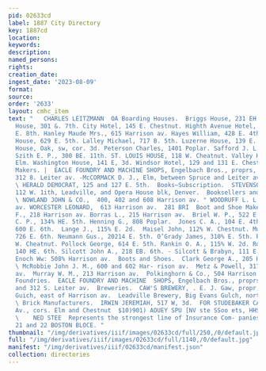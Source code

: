 ```yaml
---
pid: 02633cd
label: 1887 City Directory
key: 1887cd
location: 
keywords: 
description: 
named_persons: 
rights: 
creation_date: 
ingest_date: '2023-08-09'
format: 
source: 
order: '2633'
layout: cmhc_item
text: "   CHARLES LEITZMANN  OA Boarding Houses.  Briggs House, 231 EH. 7th. Central
  House, 301 &. 7th. City Hotel, 145 E. Chestnut. Highth Avenue Hotel, 201 and 203
  E. 8th. Hanley Maude Mrs., 615 Harrison av. Hayes William, 428 E. 4th. Keystone
  House, 629 E. 5th. Lalley Michael, 717 B. 5th. Luzerne House, 139 E. 3d. Milwaukee
  House, Oak, sw, cor. 3d. Peterson Charles, 1401 Poplar. Safford J. L., 310 EB. 6th.
  Szith E. P., 300 BE. 11th. ST. LOUIS HOUSE, 118 W. Cheatnut. Valley Heuse, 401 W,
  Elm. Washington House, 141 E, 3d. Windsor Hotel, 129 and 131 E. Chestnut.  Boiler
  Makers. |  EACLE FOUNDRY AND MACHINE SHOPS, Engelbach Bros., proprs, 308, 310 and
  312 8. Leiter av. -McCORMACK D. J., Elm, between Spruce and Leiter av.  Book Binders.
  \ HERALD DEMOCRAT, 125 and 127 E. 5th.  Books—Subscription.  STEVENSON & ROBISON,
  112 W. 1ith, Leadville, and Opera House blk, Denver.  Booksellers and Stationers.
  \ NOWLAND JOHN & CO.,  400, 402 and 608 Harrison av. ° WOODRUFF L. L.,  207 Harrison
  av. WORCESTER LEONARD,  613 Harrison av.  281 BRI  Boot and Shoe Makers.  Bernier
  F., 218 Harrison av. Borras L., 215 Harrison av.  Briel W. P., 522 E. 6th. Cummina
  C. P., 134% HE. 5th. Henning G., 808 Poplar.  Jones C. A., 104 E. 4th,  Kuehn H.,
  600 E. 6th.  Lange J., 115% E. 2d.  Maisel John, 112% W. Chestnut. Murray William,
  726 E. 6th. Neumann Gus., 20214 E. 5th. O’Grady James, 310% E. 5th. Peets C.. 326
  W. Cheatnut. Pollock George, 614 E. 5th. Rankin O. A., 115% W. 2d. Robinson & Winters,
  140 HE. 6th. Silcott John A., 218 EB. 6th. - Silcott & Brabyn, 111 E. 3d. Smith
  Enoch Ww: 508% Harrison av.  Boots and Shoes.  Clark George A., 205 Harrison av.
  \ McRobbie John J. M., 600 and 602 Har- rison av.  Metz & Powell, 317 and 319 Harrison
  av.  Murray W. M., 213 Harrison av.  Polkinghorn & Co., 504 Harrison ay.  Brass
  Foundries.  EACLE FOUNDRY AND MACHINE  SHOPS, Engelbach Bros., proprs, |  808, 310
  and 312 S. Leiter av.  Breweries.  CAW'S BREWERY, . E. J. Gaw, propr, ss. California
  Guich, east of Harrison av.  Leadville Brewery, Big Evans Gulch, north end Hazel.
  \ Brick Manufacturers.  IRWIN JEREMIAH, 517 W, 3d.  FOR STUDEBAKER CARRIAGES 5 Leiter
  Av., cors. Elm and Chestnut  $10)901) AOUEY SPU [NV ste SSoo ets, HHSANG % NOSTIN
  \    NED STEE  Represents the strongest line of Insurance Com- panies in the City.
  21 and 22 BOSTON BLOCE. "
thumbnail: "/img/derivatives/iiif/images/02633cd/full/250,/0/default.jpg"
full: "/img/derivatives/iiif/images/02633cd/full/1140,/0/default.jpg"
manifest: "/img/derivatives/iiif/02633cd/manifest.json"
collection: directories
---
```


